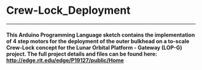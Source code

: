 # Crew-Lock_Deployment
---
#### This Arduino Programming Language sketch contains the implementation of 4 step motors for the deployment of the outer bulkhead on a to-scale Crew-Lock concept for the Lunar Orbital Platform - Gateway (LOP-G) project. The full project details and files can be found here: http://edge.rit.edu/edge/P19127/public/Home
